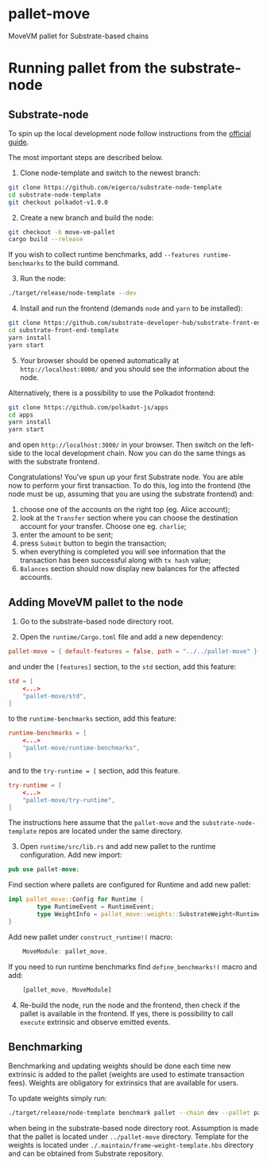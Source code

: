 # pallet-move
MoveVM pallet for Substrate-based chains


# Running pallet from the substrate-node

## Substrate-node
To spin up the local development node follow instructions from the [official guide](https://docs.substrate.io/tutorials/build-a-blockchain/build-local-blockchain/).

The most important steps are described below.

1. Clone node-template and switch to the newest branch:
```bash
git clone https://github.com/eigerco/substrate-node-template
cd substrate-node-template
git checkout polkadot-v1.0.0
```

2. Create a new branch and build the node:
```bash
git checkout -b move-vm-pallet
cargo build --release
```
If you wish to collect runtime benchmarks, add `--features runtime-benchmarks` to the build command.

3. Run the node:
```bash
./target/release/node-template --dev
```

4. Install and run the frontend (demands `node` and `yarn` to be installed):
```bash
git clone https://github.com/substrate-developer-hub/substrate-front-end-template
cd substrate-front-end-template
yarn install
yarn start
```

5. Your browser should be opened automatically at `http://localhost:8000/` and you should see the information about the node.

Alternatively, there is a possibility to use the Polkadot frontend:
```bash
git clone https://github.com/polkadot-js/apps
cd apps
yarn install
yarn start
```
and open `http://localhost:3000/` in your browser. Then switch on the left-side to the local development chain. Now you can do the same things as with the substrate frontend.

Congratulations! You've spun up your first Substrate node. You are able now to perform your first transaction. To do this, log into the frontend (the node must be up, assuming that you are using the substrate frontend) and: 
1. choose one of the accounts on the right top (eg. Alice account); 
2. look at the `Transfer` section where you can choose the destination account for your transfer. Choose one eg. `charlie`; 
3. enter the amount to be sent; 
4. press `Submit` button to begin the transaction; 
5. when everything is completed you will see information that the transaction has been successful along with `tx hash` value;
6. `Balances` section should now display new balances for the affected accounts.

## Adding MoveVM pallet to the node

1. Go to the substrate-based node directory root.

2. Open the `runtime/Cargo.toml` file and add a new dependency:
```toml
pallet-move = { default-features = false, path = "../../pallet-move" }
```
and under the `[features]` section, to the `std` section, add this feature:
```toml
std = [
    <...>
    "pallet-move/std",
]
```
to the `runtime-benchmarks` section, add this feature:
```toml
runtime-benchmarks = [
    <...>
    "pallet-move/runtime-benchmarks",
]
```
and to the `try-runtime = [` section, add this feature.
```toml
try-runtime = [
    <...>
    "pallet-move/try-runtime",
]
```
The instructions here assume that the `pallet-move` and the `substrate-node-template` repos are located under the same directory.

3. Open `runtime/src/lib.rs` and add new pallet to the runtime configuration.
Add new import:
```rust
pub use pallet-move;
```
Find section where pallets are configured for Runtime and add new pallet:
```rust
impl pallet_move::Config for Runtime {
        type RuntimeEvent = RuntimeEvent;
        type WeightInfo = pallet_move::weights::SubstrateWeight<Runtime>;
}
```
Add new pallet under `construct_runtime!(` macro:
```rust
    MoveModule: pallet_move,
```
If you need to run runtime benchmarks find `define_benchmarks!(` macro and add:
```rust
    [pallet_move, MoveModule]
```

4. Re-build the node, run the node and the frontend, then check if the pallet is available in the frontend. If yes, there is possibility to call `execute` extrinsic and observe emitted events.

## Benchmarking
Benchmarking and updating weights should be done each time new extrinsic is added to the pallet (weights are used to estimate transaction fees). Weights are obligatory for extrinsics that are available for users.

To update weights simply run:
```bash
./target/release/node-template benchmark pallet --chain dev --pallet pallet-move --steps=50 --repeat=20 --execution=wasm --wasm-execution=compiled --output ../pallet-move/src/weights.rs --template ./.maintain/frame-weight-template.hbs --extrinsic '*'
```
when being in the substrate-based node directory root. Assumption is made that the pallet is located under `../pallet-move` directory. Template for the weights is located under `./.maintain/frame-weight-template.hbs` directory and can be obtained from Substrate repository.
